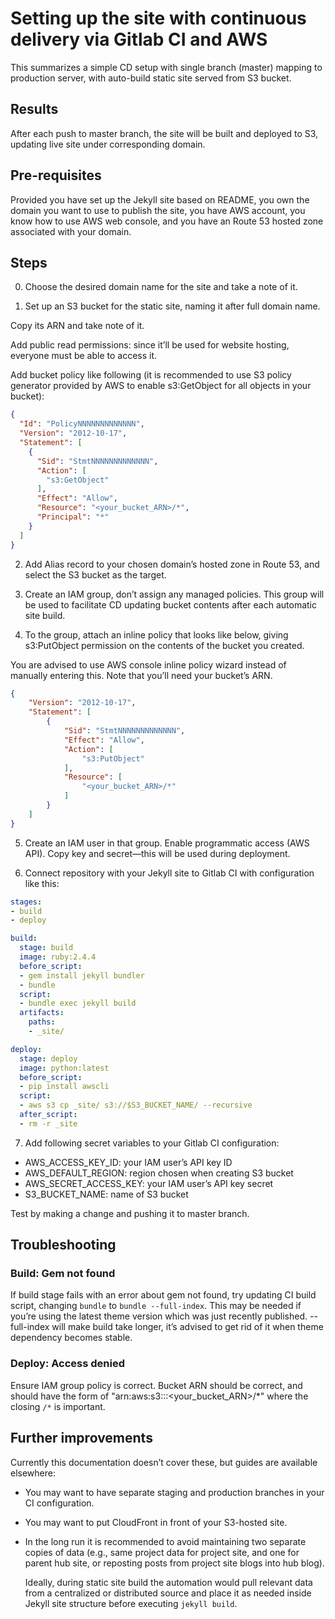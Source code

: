 # Setting up the site with continuous delivery via Gitlab CI and AWS

This summarizes a simple CD setup with single branch (master) mapping
to production server, with auto-build static site served from S3 bucket.

## Results

After each push to master branch, the site will be built and deployed to S3,
updating live site under corresponding domain.

## Pre-requisites

Provided you have set up the Jekyll site based on README,
you own the domain you want to use to publish the site,
you have AWS account, you know how to use AWS web console,
and you have an Route 53 hosted zone associated with your domain.

## Steps

0. Choose the desired domain name for the site and take a note of it.

1. Set up an S3 bucket for the static site, naming it after full domain name.

Copy its ARN and take note of it.

Add public read permissions: since it’ll be used for website hosting,
everyone must be able to access it.

Add bucket policy like following (it is recommended to use S3 policy generator
provided by AWS to enable s3:GetObject for all objects in your bucket):

```json
{
  "Id": "PolicyNNNNNNNNNNNNN",
  "Version": "2012-10-17",
  "Statement": [
    {
      "Sid": "StmtNNNNNNNNNNNNN",
      "Action": [
        "s3:GetObject"
      ],
      "Effect": "Allow",
      "Resource": "<your_bucket_ARN>/*",
      "Principal": "*"
    }
  ]
}
```

2. Add Alias record to your chosen domain’s hosted zone in Route 53,
and select the S3 bucket as the target.

3. Create an IAM group, don’t assign any managed policies.
This group will be used to facilitate CD updating bucket contents after each
automatic site build.

4. To the group, attach an inline policy that looks like below,
giving s3:PutObject permission on the contents of the bucket you created.

You are advised to use AWS console inline policy wizard instead of
manually entering this.  Note that you’ll need your bucket’s ARN.

```json
{
    "Version": "2012-10-17",
    "Statement": [
        {
            "Sid": "StmtNNNNNNNNNNNNN",
            "Effect": "Allow",
            "Action": [
                "s3:PutObject"
            ],
            "Resource": [
                "<your_bucket_ARN>/*"
            ]
        }
    ]
}
```

5. Create an IAM user in that group. Enable programmatic access (AWS API).
Copy key and secret—this will be used during deployment.

6. Connect repository with your Jekyll site to Gitlab CI with configuration like this:

```yaml
stages:
- build
- deploy

build:
  stage: build
  image: ruby:2.4.4
  before_script:
  - gem install jekyll bundler
  - bundle
  script:
  - bundle exec jekyll build
  artifacts:
    paths:
    - _site/

deploy:
  stage: deploy
  image: python:latest
  before_script:
  - pip install awscli
  script:
  - aws s3 cp _site/ s3://$S3_BUCKET_NAME/ --recursive
  after_script:
  - rm -r _site
```

7. Add following secret variables to your Gitlab CI configuration:

- AWS_ACCESS_KEY_ID: your IAM user’s API key ID
- AWS_DEFAULT_REGION: region chosen when creating S3 bucket
- AWS_SECRET_ACCESS_KEY: your IAM user’s API key secret
- S3_BUCKET_NAME: name of S3 bucket

Test by making a change and pushing it to master branch.

## Troubleshooting

### Build: Gem not found

If build stage fails with an error about gem not found,
try updating CI build script, changing `bundle` to `bundle --full-index`.
This may be needed if you’re using the latest theme version which
was just recently published. --full-index will make build take longer,
it’s advised to get rid of it when theme dependency becomes stable.

### Deploy: Access denied

Ensure IAM group policy is correct. Bucket ARN should be correct,
and should have the form of "arn:aws:s3:::<your_bucket_ARN>/*"
where the closing `/*` is important.

## Further improvements

Currently this documentation doesn’t cover these,
but guides are available elsewhere:

- You may want to have separate staging and production branches in your
  CI configuration.

- You may want to put CloudFront in front of your S3-hosted site.

- In the long run it is recommended to avoid maintaining two separate copies
  of data (e.g., same project data for project site, and one for parent hub site,
  or reposting posts from project site blogs into hub blog).
  
  Ideally, during static site build the automation would pull relevant data
  from a centralized or distributed source and place it as needed
  inside Jekyll site structure before executing `jekyll build`.
